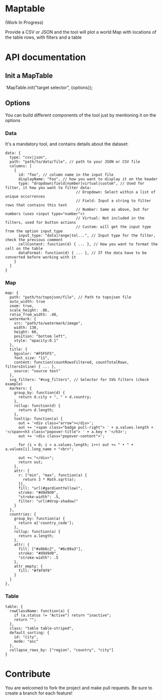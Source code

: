 Maptable
========

(Work In Progress)

Provide a CSV or JSON and the tool will plot a world Map with locations of the table rows, with filters and a table

# API documentation

## Init a MapTable

`MapTable.init("target selector", {options});

## Options
You can build different components of the tool just by mentioning it on the options

### Data
It's a mandatory tool, and contains details about the dataset:

```
data: {
  type: "csv|json",
  path: "path/to/data/file", // path to your JSON or CSV file
  columns: [
    {
      id: "foo", // column name in the input file
      displayName: "Foo", // how you want to display it on the header
      type: "dropdown|field|number|virtual|custom", // Used for filter, it how you want to filter data:
                                // Dropdown: Select within a list of unique occurrences
                                // Field: Input a string to filter rows that contains this text
                                // Number: Same as above, but for numbers (uses <input type="number">)
                                // Virtual: Not included in the filters, used for button actions
                                // Custom: will get the input type from the option input_type
      input_type: "data|range|tel...", // Input type for the filter, check the previous comment
      cellContent: function(d) { ... }, // How you want to format the cell on the table
      dataFormat: function(d) { ... }, // If the data have to be converted before working with it
    }
  ]
}
```

### Map

```
map: {
  path: "path/to/topojson/file", // Path to topojson file
  auto_width: true
  zoom: true,
  scale_height: .86,
  ratio_from_width: .48,
  watermark: {
    src: "path/to/watermark/image",
    width: 130,
    height: 60,
    position: "bottom left",
    style: "opacity:0.1"
  },
  title: {
    bgcolor: "#F5F5F5",
    font_size: "11",
    content: function(countRowsFiltered, countTotalRows, filtersInline) { ... },
    source: "source text"
  },
  svg_filters: "#svg_filters", // Selector for SVG filters (check example)
  markers: {
    group_by: function(d) {
      return d.city + ", " + d.country;
    },
    rollup: function(d) {
      return d.length;
    },
    tooltip: function(a) {
      out = '<div class="arrow"></div>';
      out += '<span class="badge pull-right"> ' + a.values.length + '</span><h3 class="popover-title"> ' + a.key + '</h3>';
      out += '<div class="popover-content">';

      for (i = 0; i < a.values.length; i++) out += " • " + a.values[i].long_name + "<br>";

      out += "</div>";
      return out;
    },
    attr: {
      r: ["min", "max", function(a) {
        return 3 * Math.sqrt(a);
      }],
      fill: "url(#gardientYellow)",
      stroke: "#d9d9d9",
      "stroke-width": .5,
      filter: "url(#drop-shadow)"
    }
  },
  countries: {
    group_by: function(a) {
      return a['country_code'];
    },
    rollup: function(a) {
      return a.length;
    },
    attr: {
      fill: ["#a9b6c2", "#6c89a3"],
      stroke: "#d9d9d9",
      "stroke-width": .5
    },
    attr_empty: {
      fill: "#f9f9f9"
    }
  }
},
```

### Table

```
table: {
  rowClassName: function(a) {
    if (a.status != "Active") return "inactive";
    return "";
  },
  class: "table table-striped",
  default_sorting: {
    id: "city",
    mode: "asc"
  },
  collapse_rows_by: ["region", "country", "city"]
}
```

# Contribute

You are welcomed to fork the project and make pull requests.
Be sure to create a branch for each feature!

